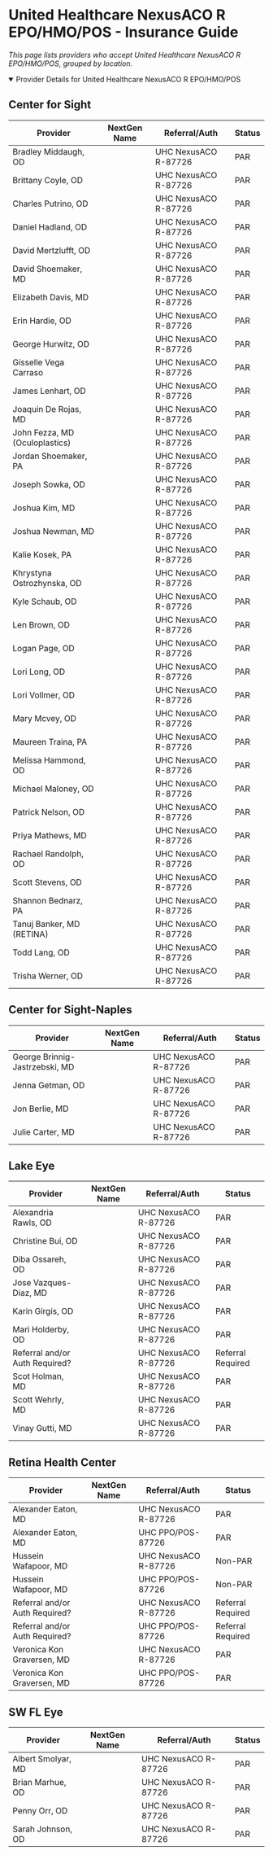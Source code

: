 # United Healthcare NexusACO R EPO/HMO/POS - Insurance Guide

*This page lists providers who accept United Healthcare NexusACO R EPO/HMO/POS, grouped by location.*

<details open><summary>Provider Details for United Healthcare NexusACO R EPO/HMO/POS</summary>

## Center for Sight

| Provider | NextGen Name | Referral/Auth | Status |
|----------|-------------|--------------|--------|
| Bradley Middaugh, OD |  | UHC NexusACO R-87726 | PAR |
| Brittany Coyle, OD |  | UHC NexusACO R-87726 | PAR |
| Charles Putrino, OD |  | UHC NexusACO R-87726 | PAR |
| Daniel Hadland, OD |  | UHC NexusACO R-87726 | PAR |
| David Mertzlufft, OD |  | UHC NexusACO R-87726 | PAR |
| David Shoemaker, MD |  | UHC NexusACO R-87726 | PAR |
| Elizabeth Davis, MD |  | UHC NexusACO R-87726 | PAR |
| Erin Hardie, OD |  | UHC NexusACO R-87726 | PAR |
| George Hurwitz, OD |  | UHC NexusACO R-87726 | PAR |
| Gisselle Vega Carraso |  | UHC NexusACO R-87726 | PAR |
| James Lenhart, OD |  | UHC NexusACO R-87726 | PAR |
| Joaquin De Rojas, MD |  | UHC NexusACO R-87726 | PAR |
| John Fezza, MD (Oculoplastics) |  | UHC NexusACO R-87726 | PAR |
| Jordan Shoemaker, PA |  | UHC NexusACO R-87726 | PAR |
| Joseph Sowka, OD |  | UHC NexusACO R-87726 | PAR |
| Joshua Kim, MD |  | UHC NexusACO R-87726 | PAR |
| Joshua Newman, MD |  | UHC NexusACO R-87726 | PAR |
| Kalie Kosek, PA |  | UHC NexusACO R-87726 | PAR |
| Khrystyna Ostrozhynska, OD |  | UHC NexusACO R-87726 | PAR |
| Kyle Schaub, OD |  | UHC NexusACO R-87726 | PAR |
| Len Brown, OD |  | UHC NexusACO R-87726 | PAR |
| Logan Page, OD |  | UHC NexusACO R-87726 | PAR |
| Lori Long, OD |  | UHC NexusACO R-87726 | PAR |
| Lori Vollmer, OD |  | UHC NexusACO R-87726 | PAR |
| Mary Mcvey, OD |  | UHC NexusACO R-87726 | PAR |
| Maureen Traina, PA |  | UHC NexusACO R-87726 | PAR |
| Melissa Hammond, OD |  | UHC NexusACO R-87726 | PAR |
| Michael Maloney, OD |  | UHC NexusACO R-87726 | PAR |
| Patrick Nelson, OD |  | UHC NexusACO R-87726 | PAR |
| Priya Mathews, MD |  | UHC NexusACO R-87726 | PAR |
| Rachael Randolph, OD |  | UHC NexusACO R-87726 | PAR |
| Scott Stevens, OD |  | UHC NexusACO R-87726 | PAR |
| Shannon Bednarz, PA |  | UHC NexusACO R-87726 | PAR |
| Tanuj Banker, MD (RETINA) |  | UHC NexusACO R-87726 | PAR |
| Todd Lang, OD |  | UHC NexusACO R-87726 | PAR |
| Trisha Werner, OD |  | UHC NexusACO R-87726 | PAR |

## Center for Sight-Naples

| Provider | NextGen Name | Referral/Auth | Status |
|----------|-------------|--------------|--------|
| George Brinnig-Jastrzebski, MD |  | UHC NexusACO R-87726 | PAR |
| Jenna Getman, OD |  | UHC NexusACO R-87726 | PAR |
| Jon Berlie, MD |  | UHC NexusACO R-87726 | PAR |
| Julie Carter, MD |  | UHC NexusACO R-87726 | PAR |

## Lake Eye 

| Provider | NextGen Name | Referral/Auth | Status |
|----------|-------------|--------------|--------|
| Alexandria Rawls, OD |  | UHC NexusACO R-87726 | PAR |
| Christine Bui, OD |  | UHC NexusACO R-87726 | PAR |
| Diba Ossareh, OD |  | UHC NexusACO R-87726 | PAR |
| Jose Vazques-Diaz, MD |  | UHC NexusACO R-87726 | PAR |
| Karin Girgis, OD |  | UHC NexusACO R-87726 | PAR |
| Mari Holderby, OD |  | UHC NexusACO R-87726 | PAR |
| Referral and/or Auth Required? |  | UHC NexusACO R-87726 | Referral Required |
| Scot Holman, MD |  | UHC NexusACO R-87726 | PAR |
| Scott Wehrly, MD |  | UHC NexusACO R-87726 | PAR |
| Vinay Gutti, MD |  | UHC NexusACO R-87726 | PAR |

## Retina Health Center

| Provider | NextGen Name | Referral/Auth | Status |
|----------|-------------|--------------|--------|
| Alexander Eaton, MD |  | UHC NexusACO R-87726 | PAR |
| Alexander Eaton, MD |  | UHC PPO/POS-87726 | PAR |
| Hussein Wafapoor, MD |  | UHC NexusACO R-87726 | Non-PAR |
| Hussein Wafapoor, MD |  | UHC PPO/POS-87726 | Non-PAR |
| Referral and/or Auth Required? |  | UHC NexusACO R-87726 | Referral Required |
| Referral and/or Auth Required? |  | UHC PPO/POS-87726 | Referral Required |
| Veronica Kon Graversen, MD |  | UHC NexusACO R-87726 | PAR |
| Veronica Kon Graversen, MD |  | UHC PPO/POS-87726 | PAR |

## SW FL Eye

| Provider | NextGen Name | Referral/Auth | Status |
|----------|-------------|--------------|--------|
| Albert Smolyar, MD |  | UHC NexusACO R-87726 | PAR |
| Brian Marhue, OD |  | UHC NexusACO R-87726 | PAR |
| Penny Orr, OD |  | UHC NexusACO R-87726 | PAR |
| Sarah Johnson, OD |  | UHC NexusACO R-87726 | PAR |

</details>

